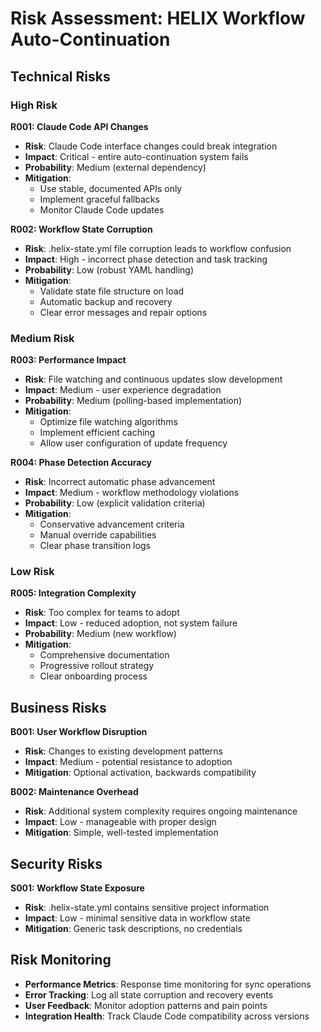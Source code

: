 # Risk Assessment: HELIX Workflow Auto-Continuation

## Technical Risks

### High Risk

**R001: Claude Code API Changes**
- **Risk**: Claude Code interface changes could break integration
- **Impact**: Critical - entire auto-continuation system fails
- **Probability**: Medium (external dependency)
- **Mitigation**:
  - Use stable, documented APIs only
  - Implement graceful fallbacks
  - Monitor Claude Code updates

**R002: Workflow State Corruption**
- **Risk**: .helix-state.yml file corruption leads to workflow confusion
- **Impact**: High - incorrect phase detection and task tracking
- **Probability**: Low (robust YAML handling)
- **Mitigation**:
  - Validate state file structure on load
  - Automatic backup and recovery
  - Clear error messages and repair options

### Medium Risk

**R003: Performance Impact**
- **Risk**: File watching and continuous updates slow development
- **Impact**: Medium - user experience degradation
- **Probability**: Medium (polling-based implementation)
- **Mitigation**:
  - Optimize file watching algorithms
  - Implement efficient caching
  - Allow user configuration of update frequency

**R004: Phase Detection Accuracy**
- **Risk**: Incorrect automatic phase advancement
- **Impact**: Medium - workflow methodology violations
- **Probability**: Low (explicit validation criteria)
- **Mitigation**:
  - Conservative advancement criteria
  - Manual override capabilities
  - Clear phase transition logs

### Low Risk

**R005: Integration Complexity**
- **Risk**: Too complex for teams to adopt
- **Impact**: Low - reduced adoption, not system failure
- **Probability**: Medium (new workflow)
- **Mitigation**:
  - Comprehensive documentation
  - Progressive rollout strategy
  - Clear onboarding process

## Business Risks

**B001: User Workflow Disruption**
- **Risk**: Changes to existing development patterns
- **Impact**: Medium - potential resistance to adoption
- **Mitigation**: Optional activation, backwards compatibility

**B002: Maintenance Overhead**
- **Risk**: Additional system complexity requires ongoing maintenance
- **Impact**: Low - manageable with proper design
- **Mitigation**: Simple, well-tested implementation

## Security Risks

**S001: Workflow State Exposure**
- **Risk**: .helix-state.yml contains sensitive project information
- **Impact**: Low - minimal sensitive data in workflow state
- **Mitigation**: Generic task descriptions, no credentials

## Risk Monitoring

- **Performance Metrics**: Response time monitoring for sync operations
- **Error Tracking**: Log all state corruption and recovery events
- **User Feedback**: Monitor adoption patterns and pain points
- **Integration Health**: Track Claude Code compatibility across versions